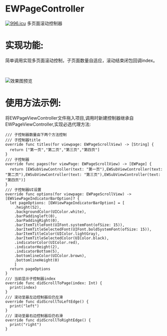 # EWPageController
[![996.icu](https://img.shields.io/badge/link-996.icu-red.svg)](https://996.icu)
多页面滚动控制器

# 实现功能:

简单调用实现多页面滚动控制，子页面数量自适应，滚动结束闭包回调index。

<br>

![效果图预览](https://github.com/WangLiquan/EWPageController/raw/master/image/demonstration.gif)

# 使用方法示例:
将EWPageViewController文件拖入项目,调用时新建控制器继承自EWPageViewController,实现必选代理方法:
```
/// 子控制器数量由下两个方法控制
/// 子控制器title
override func titles(for viewpage: EWPageScrollView) -> [String] {
  return ["第一页","第二页","第三页","第四页"]
}
/// 子控制器
override func pages(for viewPage: EWPageScrollView) -> [EWPage] {
  return [EWSubViewController(text: "第一页"),EWSubViewController(text: "第二页"),EWSubViewController(text: "第三页"),EWSubViewController(text: "第四页")]
}
/// 子控制器UI设置
override func options(for viewpage: EWPageScrollView) -> [EWViewPageIndicatorBarOption]? {
  let pageOptions: [EWViewPageIndicatorBarOption] = [
    .height(52),
    .backgroundColor(UIColor.white),
    .barPaddingleft(0),
    .barPaddingRight(0),
    .barItemTitleFont(UIFont.systemFont(ofSize: 15)),
    .barItemTitleSelectedFont(UIFont.boldSystemFont(ofSize: 15)),
    .barItemTitleColor(UIColor.lightGray),
    .barItemTitleSelectedColor(UIColor.black),
    .indicatorColor(UIColor.red),
    .indicatorHeight(2),
    .indicatorBottom(5),
    .bottomlineColor(UIColor.brown),
    .bottomlineHeight(0)
    ]
  return pageOptions
}
/// 当前显示子控制器index
override func didScrollToPage(index: Int) {
  print(index)
}
/// 滚动至最左边控制器后仍左滑
override func didScrollToLeftEdge() {
  print("left")
}
/// 滚动至最右边控制器后仍右滑
override func didScrollToRightEdge() {
  print("right")
}
```
